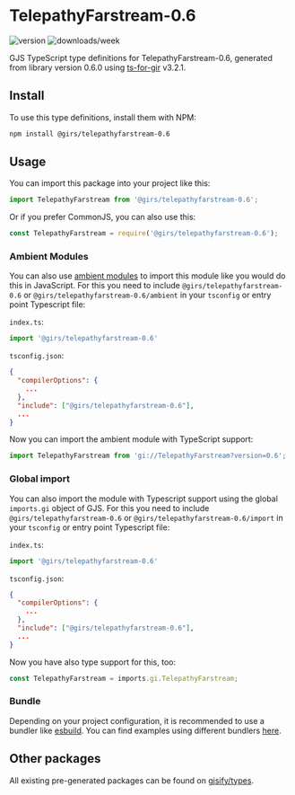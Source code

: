 
# TelepathyFarstream-0.6

![version](https://img.shields.io/npm/v/@girs/telepathyfarstream-0.6)
![downloads/week](https://img.shields.io/npm/dw/@girs/telepathyfarstream-0.6)


GJS TypeScript type definitions for TelepathyFarstream-0.6, generated from library version 0.6.0 using [ts-for-gir](https://github.com/gjsify/ts-for-gir) v3.2.1.


## Install

To use this type definitions, install them with NPM:
```bash
npm install @girs/telepathyfarstream-0.6
```

## Usage

You can import this package into your project like this:
```ts
import TelepathyFarstream from '@girs/telepathyfarstream-0.6';
```

Or if you prefer CommonJS, you can also use this:
```ts
const TelepathyFarstream = require('@girs/telepathyfarstream-0.6');
```

### Ambient Modules

You can also use [ambient modules](https://github.com/gjsify/ts-for-gir/tree/main/packages/cli#ambient-modules) to import this module like you would do this in JavaScript.
For this you need to include `@girs/telepathyfarstream-0.6` or `@girs/telepathyfarstream-0.6/ambient` in your `tsconfig` or entry point Typescript file:

`index.ts`:
```ts
import '@girs/telepathyfarstream-0.6'
```

`tsconfig.json`:
```json
{
  "compilerOptions": {
    ...
  },
  "include": ["@girs/telepathyfarstream-0.6"],
  ...
}
```

Now you can import the ambient module with TypeScript support: 

```ts
import TelepathyFarstream from 'gi://TelepathyFarstream?version=0.6';
```

### Global import

You can also import the module with Typescript support using the global `imports.gi` object of GJS.
For this you need to include `@girs/telepathyfarstream-0.6` or `@girs/telepathyfarstream-0.6/import` in your `tsconfig` or entry point Typescript file:

`index.ts`:
```ts
import '@girs/telepathyfarstream-0.6'
```

`tsconfig.json`:
```json
{
  "compilerOptions": {
    ...
  },
  "include": ["@girs/telepathyfarstream-0.6"],
  ...
}
```

Now you have also type support for this, too:

```ts
const TelepathyFarstream = imports.gi.TelepathyFarstream;
```

### Bundle

Depending on your project configuration, it is recommended to use a bundler like [esbuild](https://esbuild.github.io/). You can find examples using different bundlers [here](https://github.com/gjsify/ts-for-gir/tree/main/examples).

## Other packages

All existing pre-generated packages can be found on [gjsify/types](https://github.com/gjsify/types).

